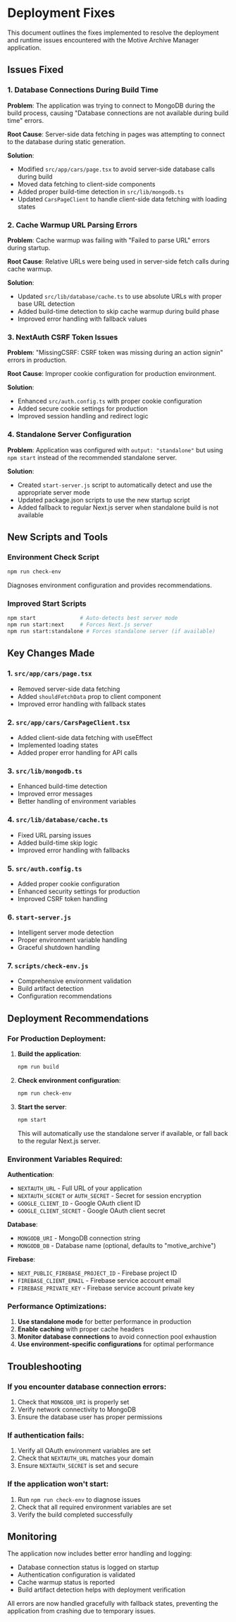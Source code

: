 # Deployment Fixes

This document outlines the fixes implemented to resolve the deployment and runtime issues encountered with the Motive Archive Manager application.

## Issues Fixed

### 1. Database Connections During Build Time

**Problem**: The application was trying to connect to MongoDB during the build process, causing "Database connections are not available during build time" errors.

**Root Cause**: Server-side data fetching in pages was attempting to connect to the database during static generation.

**Solution**:

- Modified `src/app/cars/page.tsx` to avoid server-side database calls during build
- Moved data fetching to client-side components
- Added proper build-time detection in `src/lib/mongodb.ts`
- Updated `CarsPageClient` to handle client-side data fetching with loading states

### 2. Cache Warmup URL Parsing Errors

**Problem**: Cache warmup was failing with "Failed to parse URL" errors during startup.

**Root Cause**: Relative URLs were being used in server-side fetch calls during cache warmup.

**Solution**:

- Updated `src/lib/database/cache.ts` to use absolute URLs with proper base URL detection
- Added build-time detection to skip cache warmup during build phase
- Improved error handling with fallback values

### 3. NextAuth CSRF Token Issues

**Problem**: "MissingCSRF: CSRF token was missing during an action signin" errors in production.

**Root Cause**: Improper cookie configuration for production environment.

**Solution**:

- Enhanced `src/auth.config.ts` with proper cookie configuration
- Added secure cookie settings for production
- Improved session handling and redirect logic

### 4. Standalone Server Configuration

**Problem**: Application was configured with `output: "standalone"` but using `npm start` instead of the recommended standalone server.

**Solution**:

- Created `start-server.js` script to automatically detect and use the appropriate server mode
- Updated package.json scripts to use the new startup script
- Added fallback to regular Next.js server when standalone build is not available

## New Scripts and Tools

### Environment Check Script

```bash
npm run check-env
```

Diagnoses environment configuration and provides recommendations.

### Improved Start Scripts

```bash
npm start              # Auto-detects best server mode
npm run start:next     # Forces Next.js server
npm run start:standalone # Forces standalone server (if available)
```

## Key Changes Made

### 1. `src/app/cars/page.tsx`

- Removed server-side data fetching
- Added `shouldFetchData` prop to client component
- Improved error handling with fallback states

### 2. `src/app/cars/CarsPageClient.tsx`

- Added client-side data fetching with useEffect
- Implemented loading states
- Added proper error handling for API calls

### 3. `src/lib/mongodb.ts`

- Enhanced build-time detection
- Improved error messages
- Better handling of environment variables

### 4. `src/lib/database/cache.ts`

- Fixed URL parsing issues
- Added build-time skip logic
- Improved error handling with fallbacks

### 5. `src/auth.config.ts`

- Added proper cookie configuration
- Enhanced security settings for production
- Improved CSRF token handling

### 6. `start-server.js`

- Intelligent server mode detection
- Proper environment variable handling
- Graceful shutdown handling

### 7. `scripts/check-env.js`

- Comprehensive environment validation
- Build artifact detection
- Configuration recommendations

## Deployment Recommendations

### For Production Deployment:

1. **Build the application**:

   ```bash
   npm run build
   ```

2. **Check environment configuration**:

   ```bash
   npm run check-env
   ```

3. **Start the server**:
   ```bash
   npm start
   ```
   This will automatically use the standalone server if available, or fall back to the regular Next.js server.

### Environment Variables Required:

**Authentication**:

- `NEXTAUTH_URL` - Full URL of your application
- `NEXTAUTH_SECRET` or `AUTH_SECRET` - Secret for session encryption
- `GOOGLE_CLIENT_ID` - Google OAuth client ID
- `GOOGLE_CLIENT_SECRET` - Google OAuth client secret

**Database**:

- `MONGODB_URI` - MongoDB connection string
- `MONGODB_DB` - Database name (optional, defaults to "motive_archive")

**Firebase**:

- `NEXT_PUBLIC_FIREBASE_PROJECT_ID` - Firebase project ID
- `FIREBASE_CLIENT_EMAIL` - Firebase service account email
- `FIREBASE_PRIVATE_KEY` - Firebase service account private key

### Performance Optimizations:

1. **Use standalone mode** for better performance in production
2. **Enable caching** with proper cache headers
3. **Monitor database connections** to avoid connection pool exhaustion
4. **Use environment-specific configurations** for optimal performance

## Troubleshooting

### If you encounter database connection errors:

1. Check that `MONGODB_URI` is properly set
2. Verify network connectivity to MongoDB
3. Ensure the database user has proper permissions

### If authentication fails:

1. Verify all OAuth environment variables are set
2. Check that `NEXTAUTH_URL` matches your domain
3. Ensure `NEXTAUTH_SECRET` is set and secure

### If the application won't start:

1. Run `npm run check-env` to diagnose issues
2. Check that all required environment variables are set
3. Verify the build completed successfully

## Monitoring

The application now includes better error handling and logging:

- Database connection status is logged on startup
- Authentication configuration is validated
- Cache warmup status is reported
- Build artifact detection helps with deployment verification

All errors are now handled gracefully with fallback states, preventing the application from crashing due to temporary issues.
